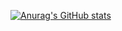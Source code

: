 [![Anurag's GitHub stats](https://github-readme-stats.vercel.app/api?username=Naco97)](https://github.com/anuraghazra/github-readme-stats)